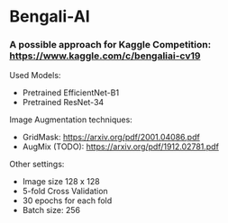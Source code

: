 # Bengali-AI

### A possible approach for Kaggle Competition: https://www.kaggle.com/c/bengaliai-cv19

Used Models:
  - Pretrained EfficientNet-B1
  - Pretrained ResNet-34
  
Image Augmentation techniques: 
  - GridMask: https://arxiv.org/pdf/2001.04086.pdf
  - AugMix (TODO): https://arxiv.org/pdf/1912.02781.pdf
  
 Other settings:
 
  - Image size 128 x 128
  - 5-fold Cross Validation
  - 30 epochs for each fold
  - Batch size: 256
